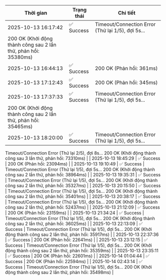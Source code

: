 | Thời gian | Trạng thái | Chi tiết |
|---|---|---|
| 2025-10-13 16:17:42 | ✅ Success | Timeout/Connection Error (Thử lại 1/5), đợi 5s...
200 OK (Khởi động thành công sau 2 lần thử, phản hồi: 35380ms) |
| 2025-10-13 16:44:13 | ✅ Success | 200 OK (Phản hồi: 361ms) |
| 2025-10-13 17:12:43 | ✅ Success | 200 OK (Phản hồi: 345ms) |
| 2025-10-13 17:37:33 | ✅ Success | Timeout/Connection Error (Thử lại 1/5), đợi 5s...
200 OK (Khởi động thành công sau 2 lần thử, phản hồi: 35465ms) |
| 2025-10-13 18:20:00 | ✅ Success | Timeout/Connection Error (Thử lại 1/5), đợi 5s...
Timeout/Connection Error (Thử lại 2/5), đợi 8s...
200 OK (Khởi động thành công sau 3 lần thử, phản hồi: 73310ms) |
| 2025-10-13 18:45:29 | ✅ Success | 200 OK (Phản hồi: 23094ms) |
| 2025-10-13 19:10:49 | ✅ Success | Timeout/Connection Error (Thử lại 1/5), đợi 5s...
200 OK (Khởi động thành công sau 2 lần thử, phản hồi: 38964ms) |
| 2025-10-13 19:35:31 | ✅ Success | Timeout/Connection Error (Thử lại 1/5), đợi 5s...
200 OK (Khởi động thành công sau 2 lần thử, phản hồi: 35327ms) |
| 2025-10-13 20:15:50 | ✅ Success | Timeout/Connection Error (Thử lại 1/5), đợi 5s...
200 OK (Khởi động thành công sau 2 lần thử, phản hồi: 35401ms) |
| 2025-10-13 20:38:17 | ✅ Success | Timeout/Connection Error (Thử lại 1/5), đợi 5s...
200 OK (Khởi động thành công sau 2 lần thử, phản hồi: 52437ms) |
| 2025-10-13 21:12:09 | ✅ Success | 200 OK (Phản hồi: 23159ms) |
| 2025-10-13 21:34:24 | ✅ Success | Timeout/Connection Error (Thử lại 1/5), đợi 5s...
200 OK (Khởi động thành công sau 2 lần thử, phản hồi: 36025ms) |
| 2025-10-13 22:13:09 | ✅ Success | Timeout/Connection Error (Thử lại 1/5), đợi 5s...
200 OK (Khởi động thành công sau 2 lần thử, phản hồi: 35917ms) |
| 2025-10-13 22:37:36 | ✅ Success | 200 OK (Phản hồi: 22641ms) |
| 2025-10-13 23:12:15 | ✅ Success | Timeout/Connection Error (Thử lại 1/5), đợi 5s...
200 OK (Khởi động thành công sau 2 lần thử, phản hồi: 35359ms) |
| 2025-10-13 23:35:11 | ✅ Success | 200 OK (Phản hồi: 22601ms) |
| 2025-10-14 01:04:44 | ✅ Success | 200 OK (Phản hồi: 22594ms) |
| 2025-10-14 02:43:14 | ✅ Success | Timeout/Connection Error (Thử lại 1/5), đợi 5s...
200 OK (Khởi động thành công sau 2 lần thử, phản hồi: 35498ms) |
